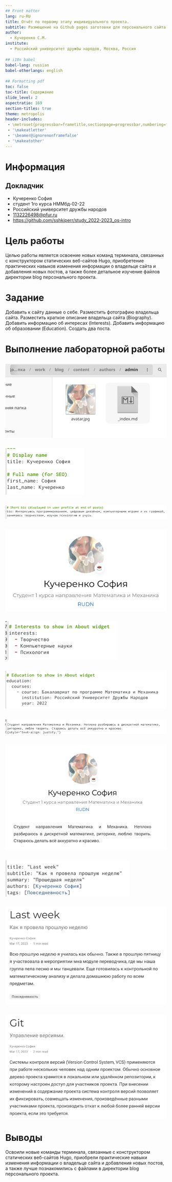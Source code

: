 ```yaml
---
## Front matter
lang: ru-RU
title: Отчёт по первому этапу индивидуального проекта.
subtitle: Размещение на Github pages заготовки для персонального сайта.
author:
  - Кучеренко С.М.
institute:
  - Российский университет дружбы народов, Москва, Россия

## i18n babel
babel-lang: russian
babel-otherlangs: english

## Formatting pdf
toc: false
toc-title: Содержание
slide_level: 2
aspectratio: 169
section-titles: true
theme: metropolis
header-includes:
 - \metroset{progressbar=frametitle,sectionpage=progressbar,numbering=fraction}
 - '\makeatletter'
 - '\beamer@ignorenonframefalse'
 - '\makeatother'
---
```


# Информация

## Докладчик


  * Кучеренко София
  * студент 1го курса НММбд-02-22
  * Российский университет дружбы народов
  * [1132226498@pfur.ru](mailto:1132226498@pfur.ru)
  * <https://github.com/sshkiperr/study_2022-2023_os-intro>



# Цель работы

Целью работы является освоение новых команд терминала, связанных с конструктором статических веб-сайтов Hugo, приобретение практических навыков изменения информации о владельце сайта и добавления новых постов, а также более детальное изучение файлов директории blog персонального проекта.

# Задание

Добавить к сайту данные о себе. Разместить фотографию владельца сайта. Разместить краткое описание владельца сайта (Biography). Добавить информацию об интересах (Interests). Добавить информацию об образовании (Education). Создать два поста.

# Выполнение лабораторной работы

##

![Разместили фотографию владельца сайта](image/1.png)

##

![Указали имя владельца сайта в файле Markdown, путь которого ~/work/blog/content/authors/admin](image/2.png)

##


![Разместили краткое описание владельца сайта](image/3.png)

##


![Краткое описание владельца сайта отображается в конце постов](image/4.png)

##


![Добавили информацию об интересах](image/5.png)

##


![Добавили информацию об образовании](image/6.png)

##


![В конце файла записали полную информацию о владельце сайта](image/7.png)

##


![С помощью команды ~/bin/hugo server получили ссылку на сайт и проверили, как на нём отобразилась информация](image/8.png)

##


![С помощью команды ~/bin/hugo new post/last_week создали пост о прошедшей неделе "Понедельник"](image/9.png)

##


![Посмотрели, как пост отображается, когда открываешь его по ссылке из главного сайта](image/10.png)

##


![Создали пост по теме "Управление версиями. Git."](image/11.png)

# Выводы

Освоили новые команды терминала, связанные с конструктором статических веб-сайтов Hugo, приобрели практические навыки изменения информации о владельце сайта и добавления новых постов, а также лучше познакомились с файлами в директории blog персонального проекта.



